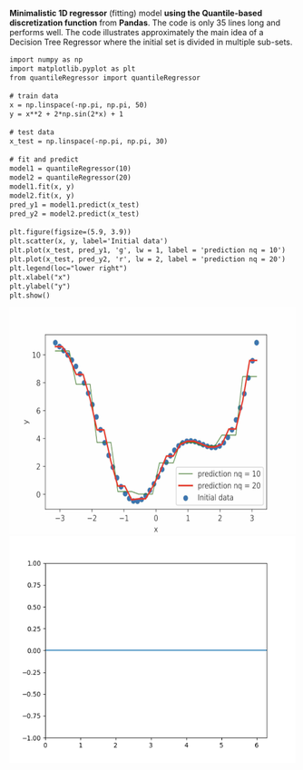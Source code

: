 


**Minimalistic 1D regressor** (fitting) model **using the Quantile-based discretization function** from **Pandas**. The code is only 35 lines long and performs well.
The code illustrates approximately the main idea of a Decision Tree Regressor where the initial set is divided in multiple sub-sets. 

```
import numpy as np
import matplotlib.pyplot as plt
from quantileRegressor import quantileRegressor

# train data
x = np.linspace(-np.pi, np.pi, 50)
y = x**2 + 2*np.sin(2*x) + 1

# test data
x_test = np.linspace(-np.pi, np.pi, 30)

# fit and predict
model1 = quantileRegressor(10)
model2 = quantileRegressor(20)
model1.fit(x, y)
model2.fit(x, y)
pred_y1 = model1.predict(x_test)
pred_y2 = model2.predict(x_test)

plt.figure(figsize=(5.9, 3.9))
plt.scatter(x, y, label='Initial data')
plt.plot(x_test, pred_y1, 'g', lw = 1, label = 'prediction nq = 10')
plt.plot(x_test, pred_y2, 'r', lw = 2, label = 'prediction nq = 20')
plt.legend(loc="lower right")
plt.xlabel("x")
plt.ylabel("y")
plt.show()
```

<img src="figure.png" width="600" height="400">
<img src="https://github.com/ddevetak/quantileRegressor/blob/master/movie.gif" width="600" height="400">
